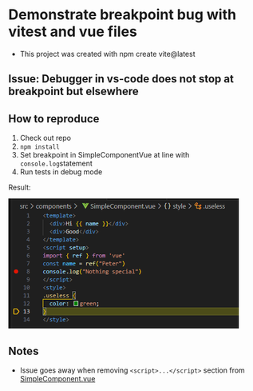 # Demonstrate breakpoint bug with vitest and vue files

- This project was created with npm create vite@latest

## Issue: Debugger in vs-code does not stop at breakpoint but elsewhere

## How to reproduce

1. Check out repo
2. `npm install`
3. Set breakpoint in SimpleComponentVue at line with `console.log`statement
4. Run tests in debug mode

Result:

![Bug](/bug.png)

## Notes

- Issue goes away when removing `<script>...</script>` section from [SimpleComponent.vue](./src/components/SimpleComponent.vue)
